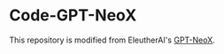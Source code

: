 # Code-GPT-NeoX

This repository is modified from EleutherAI's [GPT-NeoX](https://github.com/EleutherAI/gpt-neox).
